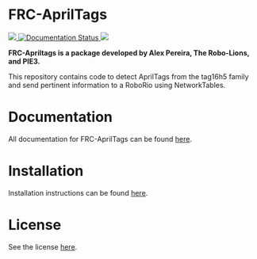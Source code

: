 <h1> FRC-AprilTags </h1>
<a href = "https://pypi.org/project/FRC-AprilTags/">
	<img src = "https://img.shields.io/pypi/v/frc-apriltags.svg">
</a>
<a href = 'https://frc-apriltags.readthedocs.io/en/latest/?badge=latest'>
    <img src = 'https://readthedocs.org/projects/frc-apriltags/badge/?version=latest' alt='Documentation Status' />
</a>
<a href = "https://opensource.org/license/mit/">
	<img src = "https://img.shields.io/badge/License-MIT-blue.svg">
</a>
<p>
	<strong>FRC-Apriltags is a package developed by Alex Pereira, The Robo-Lions, and PIE3.</strong>
</p>
<p>
	This repository contains code to detect AprilTags from the tag16h5 family and send pertinent information to a RoboRio using NetworkTables.
</p>

<h1> Documentation </h1>
<p>
	All documentation for FRC-AprilTags can be found <a href = "http://frc-apriltags.readthedocs.io/">here</a>.
</p>

<h1> Installation </h1>
<p>
	Installation instructions can be found <a href = "https://frc-apriltags.readthedocs.io/en/stable/getting_started.html">here</a>.
</p>

<h1> License </h1>
<p>
	See the license <a href = "https://github.com/PIE-Cubed/FRC-AprilTags/blob/main/LICENSE.txt">here</a>.
</p>